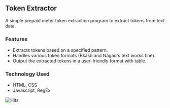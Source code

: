 ## Token Extractor

A simple prepaid meter token extraction program to extract tokens from text data.

### Features

- Extracts tokens based on a specified pattern.
- Handles various token formats (Bkash and Nagad's text works fine).
- Output the extracted tokens in a user-friendly format with table.

### Technology Used

- HTML, CSS
- Javascript, RegEx

![Hits](https://hits.seeyoufarm.com/api/count/incr/badge.svg?url=https://github.com/NahidHassanOfficial/PrepaidMeterTokenExtractor)
